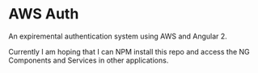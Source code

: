 
# AWS Auth #

An expiremental authentication system using AWS and Angular 2.

Currently I am hoping that I can NPM install this repo and access
the NG Components and Services in other applications.